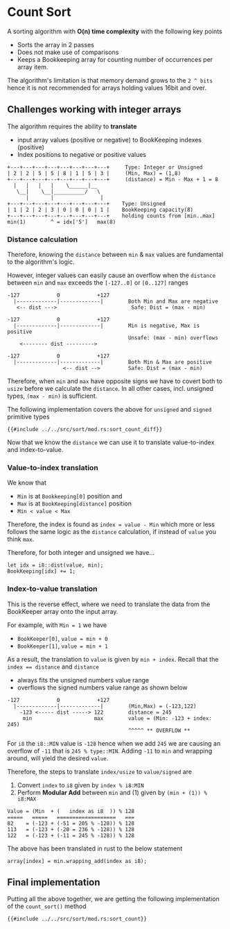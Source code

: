 # Count Sort
A sorting algorithm with **O(n) time complexity** with the following key points
* Sorts the array in 2 passes
* Does not make use of comparisons
* Keeps a Bookkeeping array for counting number of occurrences per array item.

The algorithm's limitation is that memory demand grows to the `2 ^ bits` hence it is not recommended for arrays holding values 16bit and over.

## Challenges working with integer arrays
The algorithm requires the ability to **translate** 
* input array values (positive or negative) to BookKeeping indexes (positive)
* Index positions to negative or positive values

```
+---+---+---+---+---+---+---+---+     Type: Integer or Unsigned
| 2 | 2 | 5 | 5 | 8 | 1 | 5 | 3 |     (Min, Max) = (1,8)
+---+---+---+---+---+---+---+---+     (distance) = Min - Max + 1 = 8
  |   |   |   |    \______|__
   \__|    \__|__________/   \
      |       |               |
+---+---+---+---+---+---+---+---+    Type: Unsigned
| 1 | 2 | 2 | 3 | 0 | 0 | 0 | 1 |    BookKeeping capacity(8)
+---+---+---+---+---+---+---+---+    holding counts from [min..max]   
min(1)        ^ = idx['5']   max(8)       
```
### Distance calculation
Therefore, knowing the `distance` between `min` & `max` values are fundamental to the algorithm's logic.

However, integer values can easily cause an overflow when the `distance` between `min` and `max` exceeds the `[-127..0]` or `[0..127]` ranges
```
-127            0            +127
  |-------------|-------------|        Both Min and Max are negative
   <-- dist --->                        Safe: Dist = (max - min)

-127            0            +127
  |-------------|-------------|        Min is negative, Max is positive
                                       Unsafe: (max - min) overflows
    <-------- dist --------->                

-127            0            +127
  |-------------|-------------|        Both Min & Max are positive
                  <-- dist -->         Safe: Dist = (max - min)
```
Therefore, when `min` and `max` have opposite signs we have to covert both to `usize` before we calculate the `distance`. In all other cases, incl. unsigned types, `(max - min)` is sufficient.

The following implementation covers the above for `unsigned` and `signed` primitive types
```rust,no_run,noplayground
{{#include ../../src/sort/mod.rs:sort_count_diff}}
```
Now that we know the `distance` we can use it to translate value-to-index and index-to-value.

### Value-to-index translation
We know that 
* `Min` is at `Bookkeeping[0]` position and
* `Max` is at `BookKeeping[distance]` position
* `Min < value < Max`

Therefore, the index is found as `index = value - Min` which more or less follows the same logic as the `distance` calculation, if instead of `value` you think `max`.

Therefore, for both integer and unsigned we have...

```rust,noplayground
let idx = i8::dist(value, min);
BookKeeping[idx] += 1;
```

### Index-to-value translation
This is the reverse effect, where we need to translate the data from the BookKeeper array onto the input array. 

For example, with `Min = 1` we have
* `BookKeeper[0]`, `value = min + 0`
* `BookKeeper[1]`, `value = min + 1`

As a result, the translation to `value` is given by `min + index`. Recall that the `index == distance` and `distance` 
* always fits the unsigned numbers value range
* overflows the signed numbers value range as shown below

```
-127            0            +127
  |-------------|-------------|        (Min,Max) = (-123,122)
    -123 <----- dist -----> 122        distance = 245
     min                    max        value = (Min: -123 + index: 245)
                                       ^^^^^ ** OVERFLOW **
```
For `i8` the `i8::MIN` value is `-128` hence when we add `245` we are causing an overflow of `-11` that is `245 % type::MIN`. Adding `-11` to `min` and wrapping around, will yield the desired `value`.

Therefore, the steps  to translate `index/usize` to `value/signed` are
1. Convert `index` to `i8` given by `index % i8:MIN`
2. Perform **Modular Add** between `min` and (1) given by `(min + (1)) % i8:MAX`
```
Value = (Min  + (   index as i8  )) % 128                
=====   =====   ===================   ===
82    = (-123 + (-51 = 205 % -128)) % 128
113   = (-123 + (-20 = 236 % -128)) % 128
122   = (-123 + (-11 = 245 % -128)) % 128
```
The above has been translated in rust to the below statement
```rust,noplayground
array[index] = min.wrapping_add(index as i8);
```
## Final implementation
Putting all the above together, we are getting the following implementation of the `count_sort()` method
```rust,no_run,noplayground
{{#include ../../src/sort/mod.rs:sort_count}}
```
